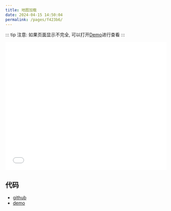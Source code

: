 ```yaml
---
title: 地图加载
date: 2024-04-15 14:50:04
permalink: /pages/f423b6/
---
```


<Badge text="项目Demo" type="error" vertical="middle"/>

::: tip
注意: 如果页面显示不完全, 可以打开[Demo](https://www.wangxiaoze.wang/demos/11/index.html)进行查看
:::

<iframe id="iframe" width=100% height=400 frameborder=0 allowfullscreen="true" src="/demos/11/index.html"></iframe>

## 代码

- [github](https://github.com/wangxiaoze-view/knowledge-base/tree/main/docs/.vuepress/public/demos/11)
- [demo](https://www.wangxiaoze.wang/demos/11/index.html)
